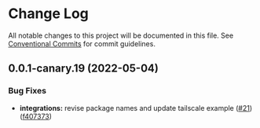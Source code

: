 # Change Log

All notable changes to this project will be documented in this file.
See [Conventional Commits](https://conventionalcommits.org) for commit guidelines.

## 0.0.1-canary.19 (2022-05-04)


### Bug Fixes

* **integrations:** revise package names and update tailscale example ([#21](https://github.com/indentapis/integrations/issues/21)) ([f407373](https://github.com/indentapis/integrations/commit/f407373619f4f1207fa192144ee0eb304acea0fb))
